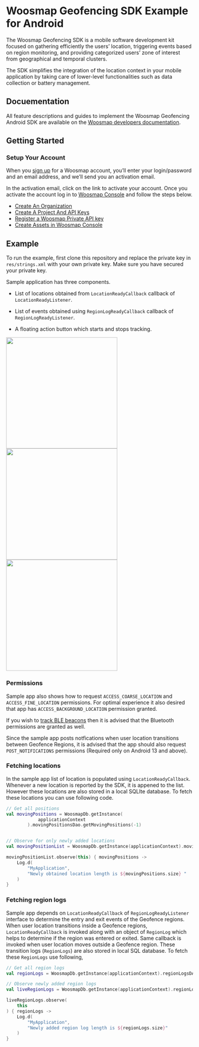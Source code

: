 # Woosmap Geofencing SDK Example for Android

The Woosmap Geofencing SDK is a mobile software development kit focused on gathering efficiently the users’ location, triggering events based on region monitoring, and providing categorized users’ zone of interest from geographical and temporal clusters.

The SDK simplifies the integration of the location context in your mobile application by taking care of lower-level functionalities such as data collection or battery management.

## Docuementation

All feature descriptions and guides to implement the Woosmap Geofencing Android SDK are available on the [Woosmap developers documentation](https://developers.woosmap.com/products/geofencing-sdk/get-started/).

## Getting Started

### Setup Your Account

When you [sign up](https://www.woosmap.com/en/sign_up?utm_campaign=Woosmap+Sign-up&utm_source=Developers-documentation) for a Woosmap account, you’ll enter your login/password and an email address, and we’ll send you an activation email.

In the activation email, click on the link to activate your account. Once you activate the account log in to [Woosmap Console](https://console.woosmap.com/) and follow the steps below.

* [Create An Organization](https://developers.woosmap.com/get-started/#create-an-organization)
* [Create A Project And API Keys](https://developers.woosmap.com/get-started/#create-a-project-and-api-keys)
* [Register a Woosmap Private API key](https://developers.woosmap.com/support/api-keys/#registering-a-woosmap-private-api-key)
* [Create Assets in Woosmap Console](#)

## Example

To run the example, first clone this repository and replace the private key in `res/strings.xml` with your own private key. Make sure you have secured your private key.

Sample application has three components. 

* List of locations obtained from `LocationReadyCallback` callback of `LocationReadyListener`.

* List of events obtained using `RegionLogReadyCallback` callback of `RegionLogReadyListener`.

* A floating action button which starts and stops tracking.


<img src="https://github.com/strider1981/geofencing-example-android/assets/1289966/cacddeac-d0de-4d62-90b4-4037832438c4"  width="300">

<img src="https://github.com/strider1981/geofencing-example-android/assets/1289966/3f45ca04-30ec-4aff-8cd0-e0429dc236cc"  width="300">

<img src="https://github.com/strider1981/geofencing-example-android/assets/1289966/b78bfe29-d3da-4a1f-974d-9273a148d838"  width="300">


### Permissions

Sample app also shows how to request `ACCESS_COARSE_LOCATION` and `ACCESS_FINE_LOCATION` permissions. For optimal experience it also desired that app has `ACCESS_BACKGROUND_LOCATION` permission granted. 

If you wish to [track BLE beacons](https://developers.woosmap.com/products/geofencing-sdk/android-sdk/guides/monitor-beacons/) then it is advised that the Bluetooth permissions are granted as well. 

Since the sample app posts notfications when user location transitions between Geofence Regions, it is advised that the app should also request `POST_NOTIFICATIONS` permissions (Required only on Android 13 and above).

### Fetching locations

In the sample app list of location is populated using `LocationReadyCallback`. Whenever a new location is reported by the SDK, it is appened to the list. However these locations are also stored in a local SQLIte database. To fetch these locations you can use following code.

```kotlin
// Get all positions
val movingPositions = WoosmapDb.getInstance(
            applicationContext
        ).movingPositionsDao.getMovingPositions(-1)


// Observe for only newly added locations
val movingPositionList = WoosmapDb.getInstance(applicationContext).movingPositionsDao.getLiveDataMovingPositions(-1)

movingPositionList.observe(this) { movingPositions ->
    Log.d(
        "MyApplication",
        "Newly obtained location length is ${movingPositions.size} "
    )
}
```

### Fetching region logs

Sample app depends on `LocationReadyCallback` of `RegionLogReadyListener` interface to determine the entry and exit events of the Geofence regions. When user location  transitions inside a Geofence regions, `LocationReadyCallback` is invoked along with an object of `RegionLog` which helps to determine if the region was entered or exited. Same callback is invoked when user location moves outside a Geofence region. These transition logs (`RegionLogs`) are also stored in local SQL database. To fetch these `RegionLogs` use following,

```kotlin
// Get all region logs
val regionLogs = WoosmapDb.getInstance(applicationContext).regionLogsDAO.allRegionLogs

// Observe newly added region logs
val liveRegionLogs = WoosmapDb.getInstance(applicationContext).regionLogsDAO.allLiveRegionLogs

liveRegionLogs.observe(
    this
) { regionLogs ->
    Log.d(
        "MyApplication",
        "Newly added region log length is ${regionLogs.size}"
    )
}
```
